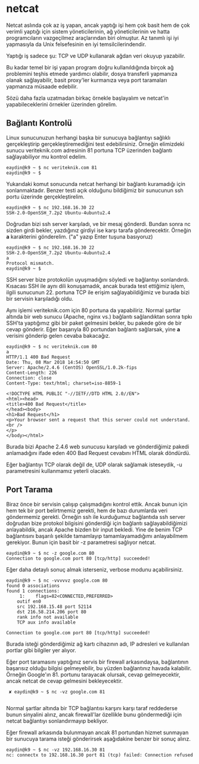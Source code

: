 # netcat

Netcat aslında çok az iş yapan, ancak yaptığı işi hem çok basit hem de çok verimli yaptığı için sistem yöneticilerinin, ağ yöneticilerinin ve hatta programcıların vazgeçilmez araçlarından biri olmuştur. Az tanımlı işi iyi yapmasıyla da Unix felsefesinin en iyi temsilcilerindendir.

Yaptığı iş sadece şu: TCP ve UDP kullanarak ağdan veri okuyup yazabilir.

Bu kadar temel bir işi yapan program doğru kullanıldığında birçok ağ problemini teşhis etmede yardımcı olabilir, dosya transferli yapmanıza olanak sağlayabilir, basit proxy'ler kurmanıza veya port taramaları yapmanıza müsaade edebilir.

Sözü daha fazla uzatmadan birkaç örnekle başlayalım ve netcat'in yapabileceklerini örnekler üzerinden görelim.

## Bağlantı Kontrolü

Linux sunucunuzun herhangi başka bir sunucuya bağlantıyı sağlıklı gerçekleştirip gerçekleştiremediğini test edebilirsiniz. Örneğin elimizdeki sunucu veriteknik.com adresinin 81 portuna TCP üzerinden bağlantı sağlayabiliyor mu kontrol edelim.

```
eaydin@k9 ~ $ nc veriteknik.com 81
eaydin@k9 ~ $
```

Yukarıdaki komut sonucunda netcat herhangi bir bağlantı kuramadığı için sonlanmaktadır. Benzer testi açık olduğunu bildiğimiz bir sunucunun ssh portu üzerinde gerçekleştirelim.

```
eaydin@k9 ~ $ nc 192.168.16.30 22
SSH-2.0-OpenSSH_7.2p2 Ubuntu-4ubuntu2.4
```

Doğrudan bizi ssh server karşıladı, ve bir mesaj gönderdi. Bundan sonra nc sizden girdi bekler, yazdığınız girdiyi ise karşı tarafa gönderecektir. Örneğin **a** karakterini gönderelim. \("a" yazıp Enter tuşuna basıyoruz\)

```
eaydin@k9 ~ $ nc 192.168.16.30 22
SSH-2.0-OpenSSH_7.2p2 Ubuntu-4ubuntu2.4
a
Protocol mismatch.
eaydin@k9 ~ $
```

SSH server bize protokolün uyuşmadığını söyledi ve bağlantıyı sonlandırdı. Kısacası SSH ile aynı dili konuşamadık, ancak burada test ettiğimiz işlem, ilgili sunucunun 22. portuna TCP ile erişim sağlayabildiğimiz ve burada bizi bir servisin karşıladığı oldu.

Aynı işlemi veriteknik.com için 80 portuna da yapabiliriz. Normal şartlar altında bir web sunucu \(Apache, nginx vs.\) bağlantı sağlandıktan sonra tıpkı SSH'ta yaptığımız gibi bir paket gelmesini bekler, bu pakede göre de bir cevap gönderir. Eğer başarıyla 80 portundan bağlantı sağlarsak, yine **a** verisini gönderip gelen cevaba bakacağız.

```
eaydin@k9 ~ $ nc veriteknik.com 80
a
HTTP/1.1 400 Bad Request
Date: Thu, 08 Mar 2018 14:54:50 GMT
Server: Apache/2.4.6 (CentOS) OpenSSL/1.0.2k-fips
Content-Length: 226
Connection: close
Content-Type: text/html; charset=iso-8859-1

<!DOCTYPE HTML PUBLIC "-//IETF//DTD HTML 2.0//EN">
<html><head>
<title>400 Bad Request</title>
</head><body>
<h1>Bad Request</h1>
<p>Your browser sent a request that this server could not understand.<br />
</p>
</body></html>
```

Burada bizi Apache 2.4.6 web sunucusu karşıladı ve gönderdiğimiz pakedi anlamadığını ifade eden 400 Bad Request cevabını HTML olarak döndürdü.

Eğer bağlantıyı TCP olarak değil de, UDP olarak sağlamak isteseydik, -u parametresini kullanmamız yeterli olacaktı.

## Port Tarama

Biraz önce bir servisin çalışıp çalışmadığını kontrol ettik. Ancak bunun için hem tek bir port belirtmemiz gerekti, hem de bazı durumlarda veri göndermemiz gerekti. Örneğin ssh ile kurduğumuz bağlantıda ssh server doğrudan bize protokol bilgisini gönderdiği için bağlantı sağlayabildiğimizi anlayabildik, ancak Apache bizden bir input bekledi. Yine de benim TCP bağlantısını başarılı şekilde tamamlayıp tamamlayamadığımı anlayabilmem gerekiyor. Bunun için basit bir -z parametresi sağlıyor netcat.

```
eaydin@k9 ~ $ nc -z google.com 80
Connection to google.com port 80 [tcp/http] succeeded!
```

Eğer daha detaylı sonuç almak isterseniz, verbose modunu açabilirsiniz.

```
eaydin@k9 ~ $ nc -vvvvvz google.com 80
found 0 associations
found 1 connections:
     1:    flags=82<CONNECTED,PREFERRED>
    outif en0
    src 192.168.15.48 port 52114
    dst 216.58.214.206 port 80
    rank info not available
    TCP aux info available

Connection to google.com port 80 [tcp/http] succeeded!
```

Burada isteği gönderdiğimiz ağ kartı cihazının adı, IP adresleri ve kullanılan portlar gibi bilgiler yer alıyor.

Eğer port taramasını yaptığınız servis bir firewall arkasındaysa, bağlantının başarısız olduğu bilgisi gelmeyebilir, bu yüzden bağlantınız havada kalabilir. Örneğin Google'ın 81. portunu tarayacak olursak, cevap gelmeyecektir, ancak netcat de cevap gelmesini bekleyecektir.

```
 ✘ eaydin@k9 ~ $ nc -vz google.com 81
 
```

Normal şartlar altında bir TCP bağlantısı karşını karşı taraf reddederse bunun sinyalini alırız, ancak firewall'lar özellikle bunu göndermediği için netcat bağlantıyı sonlandırmayıp bekliyor.

Eğer firewall arkasında bulunmayan ancak 81 portundan hizmet sunmayan bir sunucuya tarama isteği gönderirsek aşağıdakine benzer bir sonuç alırız.

```
eaydin@k9 ~ $ nc -vz 192.168.16.30 81
nc: connectx to 192.168.16.30 port 81 (tcp) failed: Connection refused
```



